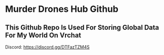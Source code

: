 # Murder Drones Hub Github

## This Github Repo Is Used For Storing Global Data For My World On Vrchat

Discord: https://discord.gg/DTFazTZM4S
